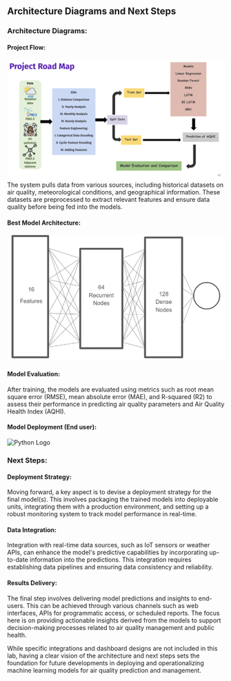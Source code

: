 ## Architecture Diagrams and Next Steps

### Architecture Diagrams:

#### Project Flow:
![Python Logo](images/ProjectFlow.png)
The system pulls data from various sources, including historical datasets on air quality, meteorological conditions, and geographical information. These datasets are preprocessed to extract relevant features and ensure data quality before being fed into the models.

#### Best Model Architecture:
![Python Logo](images/image.png)

#### Model Evaluation:
After training, the models are evaluated using metrics such as root mean square error (RMSE), mean absolute error (MAE), and R-squared (R2) to assess their performance in predicting air quality parameters and Air Quality Health Index (AQHI).

#### Model Deployment (End user):
![Python Logo](images/Applications.png)

### Next Steps:

#### Deployment Strategy:
Moving forward, a key aspect is to devise a deployment strategy for the final model(s). This involves packaging the trained models into deployable units, integrating them with a production environment, and setting up a robust monitoring system to track model performance in real-time.

#### Data Integration:
Integration with real-time data sources, such as IoT sensors or weather APIs, can enhance the model's predictive capabilities by incorporating up-to-date information into the predictions. This integration requires establishing data pipelines and ensuring data consistency and reliability.

#### Results Delivery:
The final step involves delivering model predictions and insights to end-users. This can be achieved through various channels such as web interfaces, APIs for programmatic access, or scheduled reports. The focus here is on providing actionable insights derived from the models to support decision-making processes related to air quality management and public health.

While specific integrations and dashboard designs are not included in this lab, having a clear vision of the architecture and next steps sets the foundation for future developments in deploying and operationalizing machine learning models for air quality prediction and management.
